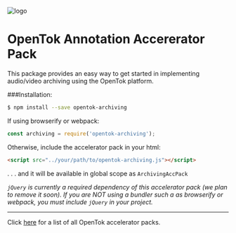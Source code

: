 
![logo](https://raw.githubusercontent.com/opentok/archiving-acc-pack/master/tokbox-logo.png)

# OpenTok Annotation Accererator Pack

This package provides an easy way to get started in implementing audio/video archiving using the OpenTok platform.

###Installation:

```bash
$ npm install --save opentok-archiving
```

If using browserify or webpack:

```javascript
const archiving = require('opentok-archiving');
```

Otherwise, include the accelerator pack in your html:

```html
<script src="../your/path/to/opentok-archiving.js"></script>
```
 . . . and it will be available in global scope as `ArchivingAccPack`

*`jQuery` is currently a required dependency of this accelerator pack (we plan to remove it soon).  If you are NOT using a bundler such a as browserify or webpack, you must include `jQuery` in your project.*

-----------------

Click [here](https://www.npmjs.com/search?q=opentok-acc-pack) for a list of all OpenTok accelerator packs.